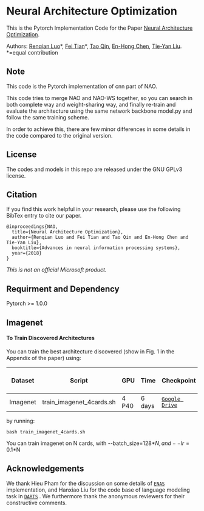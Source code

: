 # Neural Architecture Optimization
This is the Pytorch Implementation Code for the Paper [Neural Architecture Optimization](https://arxiv.org/abs/1808.07233).

Authors: [Renqian Luo](http://home.ustc.edu.cn/~lrq)\*, [Fei Tian](https://ustctf.github.io/)\*, [Tao Qin](https://www.microsoft.com/en-us/research/people/taoqin/), [En-Hong Chen](http://staff.ustc.edu.cn/~cheneh/), [Tie-Yan Liu](https://www.microsoft.com/en-us/research/people/tyliu/). *=equal contribution

## Note
This code is the Pytorch implementation of cnn part of NAO.

This code tries to merge NAO and NAO-WS together, so you can search in both complete way and weight-sharing way, and finally re-train and evaluate the architecture using the same network backbone model.py and follow the same training scheme.

In order to achieve this, there are few minor differences in some details in the code compared to the original version. 

## License
The codes and models in this repo are released under the GNU GPLv3 license.

## Citation
If you find this work helpful in your research, please use the following BibTex entry to cite our paper.
```
@inproceedings{NAO,
  title={Neural Architecture Optimization},
  author={Renqian Luo and Fei Tian and Tao Qin and En-Hong Chen and Tie-Yan Liu},
  booktitle={Advances in neural information processing systems},
  year={2018}
}

```

_This is not an official Microsoft product._


## Requirment and Dependency
Pytorch >= 1.0.0

## Imagenet

#### To Train Discovered Architectures
You can train the best architecture discovered (show in Fig. 1 in the Appendix of the paper) using:

| Dataset | Script | GPU | Time | Checkpoint| Top1 Error Rate | Top5 Error Rate |
| ------------- | ------------- | ------------- | ------------- | ------------- | ------------- | ------------- |
|Imagenet| train_imagenet_4cards.sh | 4 P40 | 6 days | [`Google Drive`](https://drive.google.com/file/d/1zrBJroadBXLv59nbcu78ET_H0IOxVJw-/view?usp=sharing) | 25.7% | 8.2% |

by running:
```
bash train_imagenet_4cards.sh
```

You can train imagenet on N cards, with --batch_size=128*$N, and --lr=0.1*$N

## Acknowledgements
We thank Hieu Pham for the discussion on some details of [`ENAS`](https://github.com/melodyguan/enas) implementation, and Hanxiao Liu for the code base of language modeling task in [`DARTS`](https://github.com/quark0/darts) . We furthermore thank the anonymous reviewers for their constructive comments.
